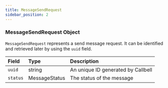 ```yaml
---
title: MessageSendRequest
sidebar_position: 2
---
```


### MessageSendRequest Object

`MessageSendRequest` represents a send message request. It can be identified and retrieved later by using the `uuid` field.

| Field    | Type          | Description                        |
| :------- | :------------ | :--------------------------------- |
| `uuid`   | string        | An unique ID generated by Callbell |
| `status` | MessageStatus | The status of the message          |